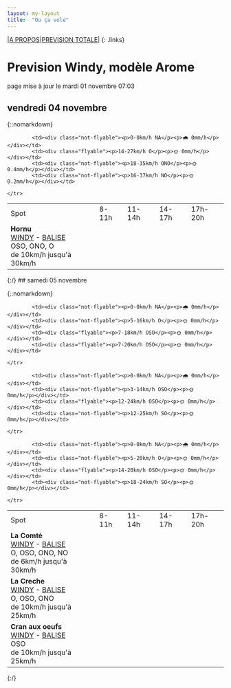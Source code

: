 ```yaml
---
layout: my-layout
title:  "Ou ça vole"
---
```


|[A PROPOS](about)|[PREVISION TOTALE](all)|
{: .links}

# Prevision Windy, modèle Arome
page mise à jour le mardi 01 novembre 07:03



## vendredi 04 novembre

{::nomarkdown}
<table>
  <tbody>
    <tr>
      <td>Spot</td>
      <td>8-11h</td>
      <td>11-14h</td>
      <td>14-17h</td>
      <td>17h-20h</td>
    </tr>
<tr>
        <td><strong>Hornu</strong>  <br><a href="https://windy.com/50.424/3.819?50.024,3.818,8,m:e3daghw">WINDY</a> - <span class=""><a href="https://balisemeteo.com/balise_histo.php?idBalise=5040">BALISE</a> </span><br> <span class="vent-favorable">OSO, ONO, O</span><br><span class="force-vent">de 10km/h jusqu'à 30km/h</span> </td>
        
            <td><div class="not-flyable"><p>0-0km/h NA</p><p>🌧️ 0mm/h</p></div></td>
            <td><div class="flyable"><p>14-27km/h O</p><p>🌞 0mm/h</p></div></td> 
            <td><div class="not-flyable"><p>18-35km/h ONO</p><p>🌞 0.4mm/h</p></div></td> 
            <td><div class="not-flyable"><p>16-37km/h NO</p><p>🌞 0.2mm/h</p></div></td> 
        
    </tr>

</tbody>
</table>
{:/}
## samedi 05 novembre

{::nomarkdown}
<table>
  <tbody>
    <tr>
      <td>Spot</td>
      <td>8-11h</td>
      <td>11-14h</td>
      <td>14-17h</td>
      <td>17h-20h</td>
    </tr>
<tr>
        <td><strong>La Comté</strong>  <br><a href="https://windy.com/50.426/2.500?50.025,2.499,8">WINDY</a> - <span class=""><a href="https://balisemeteo.com/balise.php?idBalise=">BALISE</a> </span><br> <span class="vent-favorable">O, OSO, ONO, NO</span><br><span class="force-vent">de 6km/h jusqu'à 30km/h</span> </td>
        
            <td><div class="not-flyable"><p>0-0km/h NA</p><p>🌧️ 0mm/h</p></div></td>
            <td><div class="not-flyable"><p>5-16km/h O</p><p>🌞 0mm/h</p></div></td> 
            <td><div class="flyable"><p>7-18km/h OSO</p><p>🌞 0mm/h</p></div></td> 
            <td><div class="flyable"><p>7-20km/h OSO</p><p>🌞 0mm/h</p></div></td> 
        
    </tr>
<tr>
        <td><strong>La Creche</strong>  <br><a href="https://windy.com/50.751/1.606?50.352,1.604,8,m:e3KagdP">WINDY</a> - <span class=""><a href="https://www.meteociel.fr/temps-reel/obs_villes.php?code2=7004">BALISE</a> </span><br> <span class="vent-favorable">O, OSO, ONO</span><br><span class="force-vent">de 10km/h jusqu'à 25km/h</span> </td>
        
            <td><div class="not-flyable"><p>0-0km/h NA</p><p>🌧️ 0mm/h</p></div></td>
            <td><div class="not-flyable"><p>3-14km/h OSO</p><p>🌞 0mm/h</p></div></td> 
            <td><div class="flyable"><p>12-24km/h OSO</p><p>🌞 0mm/h</p></div></td> 
            <td><div class="not-flyable"><p>12-25km/h SO</p><p>🌞 0mm/h</p></div></td> 
        
    </tr>
<tr>
        <td><strong>Cran aux oeufs</strong>  <br><a href="https://windy.com/50.847/1.584?50.451,1.582,8,m:e3TagdN">WINDY</a> - <span class=""><a href="https://www.meteociel.fr/temps-reel/obs_villes.php?code2=7004">BALISE</a> </span><br> <span class="vent-favorable">OSO</span><br><span class="force-vent">de 10km/h jusqu'à 25km/h</span> </td>
        
            <td><div class="not-flyable"><p>0-0km/h NA</p><p>🌧️ 0mm/h</p></div></td>
            <td><div class="not-flyable"><p>5-20km/h O</p><p>🌞 0mm/h</p></div></td> 
            <td><div class="flyable"><p>14-20km/h OSO</p><p>🌞 0mm/h</p></div></td> 
            <td><div class="not-flyable"><p>18-24km/h SO</p><p>🌞 0mm/h</p></div></td> 
        
    </tr>

</tbody>
</table>
{:/}
